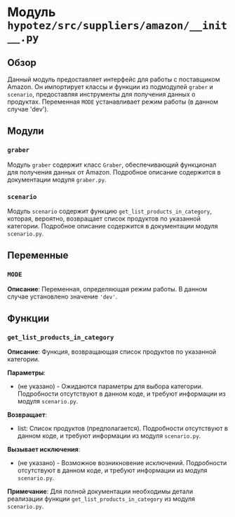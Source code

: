# Модуль `hypotez/src/suppliers/amazon/__init__.py`

## Обзор

Данный модуль предоставляет интерфейс для работы с поставщиком Amazon. Он импортирует классы и функции из подмодулей `graber` и `scenario`, предоставляя инструменты для получения данных о продуктах.  Переменная `MODE`  устанавливает режим работы (в данном случае 'dev').

## Модули

### `graber`

Модуль `graber` содержит класс `Graber`, обеспечивающий функционал для получения данных от Amazon.  Подробное описание содержится в документации модуля `graber.py`.


### `scenario`

Модуль `scenario` содержит функцию `get_list_products_in_category`, которая, вероятно, возвращает список продуктов по указанной категории. Подробное описание содержится в документации модуля `scenario.py`.

## Переменные

### `MODE`

**Описание**: Переменная, определяющая режим работы. В данном случае установлено значение `'dev'`.


## Функции

### `get_list_products_in_category`

**Описание**: Функция, возвращающая список продуктов по указанной категории.

**Параметры**:

* (не указано) -  Ожидаются параметры для выбора категории. Подробности отсутствуют в данном коде, и требуют информации из модуля `scenario.py`.


**Возвращает**:

* list: Список продуктов (предполагается). Подробности отсутствуют в данном коде, и требуют информации из модуля `scenario.py`.

**Вызывает исключения**:

* (не указано) - Возможное возникновение исключений. Подробности отсутствуют в данном коде, и требуют информации из модуля `scenario.py`.


**Примечание**:  Для полной документации необходимы детали реализации функции `get_list_products_in_category` из модуля `scenario.py`.